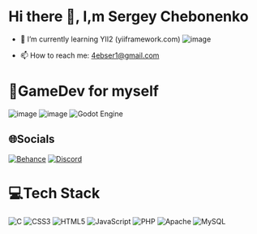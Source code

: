 # Hi there 👋, I,m Sergey Chebonenko
- 🌱 I’m currently learning YII2 (yiiframework.com) ![image](https://github.com/BolshoeSpasibo/BolshoeSpasibo/assets/78027962/538f5a84-a847-4b56-acbe-9416f9d82a45)

- 📫 How to reach me: 4ebser1@gmail.com 

# 🐰GameDev for myself

![image](https://github.com/BolshoeSpasibo/BolshoeSpasibo/assets/78027962/8c05293d-36ee-4e83-a825-60ef6864f282)
![image](https://github.com/BolshoeSpasibo/BolshoeSpasibo/assets/78027962/6f834bed-51b0-435b-8db0-5a924aec5060)
![Godot Engine](https://img.shields.io/badge/GODOT-%23FFFFFF.svg?style=for-the-badge&logo=godot-engine)

## 🌐Socials
[![Behance](https://img.shields.io/badge/Behance-1769ff?logo=behance&logoColor=white)](https://behance.net/BolshoeSpasibo) [![Discord](https://img.shields.io/badge/Discord-%237289DA.svg?logo=discord&logoColor=white)](htttps://discord.gg/discord.gg/yablyawrxsti) 

# 💻Tech Stack
![C](https://img.shields.io/badge/c-%2300599C.svg?style=plastic&logo=c&logoColor=white) ![CSS3](https://img.shields.io/badge/css3-%231572B6.svg?style=plastic&logo=css3&logoColor=white) ![HTML5](https://img.shields.io/badge/html5-%23E34F26.svg?style=plastic&logo=html5&logoColor=white) ![JavaScript](https://img.shields.io/badge/javascript-%23323330.svg?style=plastic&logo=javascript&logoColor=%23F7DF1E) ![PHP](https://img.shields.io/badge/php-%23777BB4.svg?style=plastic&logo=php&logoColor=white) ![Apache](https://img.shields.io/badge/apache-%23D42029.svg?style=plastic&logo=apache&logoColor=white) ![MySQL](https://img.shields.io/badge/mysql-%2300f.svg?style=plastic&logo=mysql&logoColor=white)
